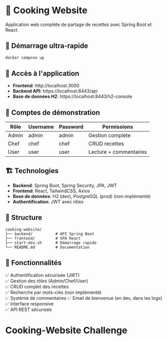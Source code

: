 # 🍳 Cooking Website

Application web complète de partage de recettes avec Spring Boot et React.

## 🚀 Démarrage ultra-rapide

```bash
docker compose up
```

## 📍 Accès à l'application

- **Frontend**: http://localhost:3000
- **Backend API**: https://localhost:8443/api  
- **Base de données H2**: https://localhost:8443/h2-console

## 👥 Comptes de démonstration

| Rôle  | Username | Password | Permissions |
|-------|----------|----------|-------------|
| Admin | admin    | admin    | Gestion complète |
| Chef  | chef     | chef     | CRUD recettes |
| User  | user     | user     | Lecture + commentaires |

## 🏗️ Technologies

- **Backend**: Spring Boot, Spring Security, JPA, JWT
- **Frontend**: React, TailwindCSS, Axios
- **Base de données**: H2 (dev), PostgreSQL (prod) (non implémenté)
- **Authentification**: JWT avec rôles

## 📁 Structure

```
cooking-website/
├── backend/          # API Spring Boot
├── frontend/         # SPA React
├── start-dev.sh      # Démarrage rapide
└── README.md         # Documentation
```

## 🎯 Fonctionnalités

✅ Authentification sécurisée (JWT)  
✅ Gestion des rôles (Admin/Chef/User)  
✅ CRUD complet des recettes  
✅ Recherche par mots-clés (non implémenté)  
✅ Système de commentaires 
✅ Email de bienvenue (en dev, dans les logs)  
✅ Interface responsive  
✅ API REST sécurisée  

# Cooking-Website Challenge
